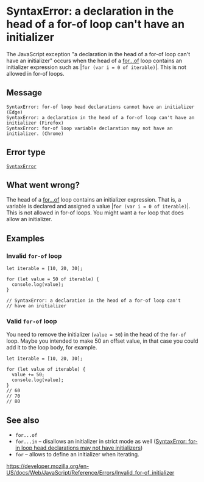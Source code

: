 SyntaxError: a declaration in the head of a for-of loop can't have an initializer
=================================================================================

The JavaScript exception "a declaration in the head of a for-of loop can't have an initializer" occurs when the head of a [for...of](../statements/for...of) loop contains an initializer expression such as |`for (var i = 0 of iterable)`|. This is not allowed in for-of loops.

Message
-------

    SyntaxError: for-of loop head declarations cannot have an initializer (Edge)
    SyntaxError: a declaration in the head of a for-of loop can't have an initializer (Firefox)
    SyntaxError: for-of loop variable declaration may not have an initializer. (Chrome)

Error type
----------

[`SyntaxError`](../global_objects/syntaxerror)

What went wrong?
----------------

The head of a [for...of](../statements/for...of) loop contains an initializer expression. That is, a variable is declared and assigned a value |`for (var i = 0 of iterable)`|. This is not allowed in for-of loops. You might want a `for` loop that does allow an initializer.

Examples
--------

### Invalid `for-of` loop

    let iterable = [10, 20, 30];

    for (let value = 50 of iterable) {
      console.log(value);
    }

    // SyntaxError: a declaration in the head of a for-of loop can't
    // have an initializer

### Valid `for-of` loop

You need to remove the initializer (`value = 50`) in the head of the `for-of` loop. Maybe you intended to make 50 an offset value, in that case you could add it to the loop body, for example.

    let iterable = [10, 20, 30];

    for (let value of iterable) {
      value += 50;
      console.log(value);
    }
    // 60
    // 70
    // 80

See also
--------

-   `for...of`
-   `for...in` – disallows an initializer in strict mode as well ([SyntaxError: for-in loop head declarations may not have initializers](invalid_for-in_initializer))
-   `for` – allows to define an initializer when iterating.

<a href="https://developer.mozilla.org/en-US/docs/Web/JavaScript/Reference/Errors/Invalid_for-of_initializer" class="_attribution-link">https://developer.mozilla.org/en-US/docs/Web/JavaScript/Reference/Errors/Invalid_for-of_initializer</a>
